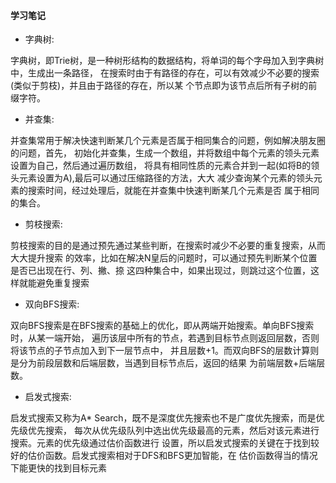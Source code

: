 #### 学习笔记

 * 字典树:
 
  字典树，即Trie树，是一种树形结构的数据结构，将单词的每个字母加入到字典树中，生成出一条路径， 在搜索时由于有路径的存在，可以有效减少不必要的搜索(类似于剪枝)，并且由于路径的存在，所以某 个节点即为该节点后所有子树的前缀字符。

 * 并查集: 
 
 并查集常用于解决快速判断某几个元素是否属于相同集合的问题，例如解决朋友圈的问题，首先， 初始化并查集，生成一个数组，并将数组中每个元素的领头元素设置为自己，然后通过遍历数组， 将具有相同性质的元素合并到一起(如将B的领头元素设置为A),最后可以通过压缩路径的方法，大大 减少查询某个元素的领头元素的搜索时间，经过处理后，就能在并查集中快速判断某几个元素是否 属于相同的集合。

 * 剪枝搜索: 
 
 剪枝搜索的目的是通过预先通过某些判断，在搜索时减少不必要的重复搜索，从而大大提升搜索 的效率，比如在解决N皇后的问题时，可以通过预先判断某个位置是否已出现在行、列、撇、捺 这四种集合中，如果出现过，则跳过这个位置，这样就能避免重复搜索

 * 双向BFS搜索: 
 
 双向BFS搜索是在BFS搜索的基础上的优化，即从两端开始搜索。单向BFS搜索时，从某一端开始， 遍历该层中所有的节点，若遇到目标节点则返回层数，否则将该节点的子节点加入到下一层节点中， 并且层数+1。而双向BFS的层数计算则是分为前段层数和后端层数，当遇到目标节点后，返回的结果 为前端层数+后端层数。

* 启发式搜索: 

启发式搜索又称为A* Search，既不是深度优先搜索也不是广度优先搜索，而是优先级优先搜索， 每次从优先级队列中选出优先级最高的元素，然后对该元素进行搜索。元素的优先级通过估价函数进行 设置，所以启发式搜索的关键在于找到较好的估价函数。启发式搜索相对于DFS和BFS更加智能，在 估价函数得当的情况下能更快的找到目标元素